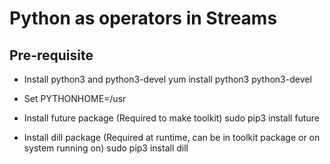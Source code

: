 # Python as operators in Streams

## Pre-requisite
* Install python3 and python3-devel
  yum install python3 python3-devel

* Set PYTHONHOME=/usr

* Install future package (Required to make toolkit)
  sudo pip3 install future

* Install dill package (Required at runtime, can be in toolkit package or on system running on)
  sudo pip3 install dill